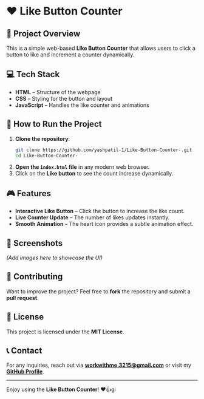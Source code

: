 # ❤️ Like Button Counter

## 📝 Project Overview
This is a simple web-based **Like Button Counter** that allows users to click a button to like and increment a counter dynamically.

## 💻 Tech Stack
- **HTML** – Structure of the webpage
- **CSS** – Styling for the button and layout
- **JavaScript** – Handles the like counter and animations

## 🚀 How to Run the Project
1. **Clone the repository**:
   ```bash
   git clone https://github.com/yashpatil-1/Like-Button-Counter-.git
   cd Like-Button-Counter-
   ```
2. **Open the `index.html` file** in any modern web browser.
3. Click on the **Like button** to see the count increase dynamically.

## 🎮 Features
- **Interactive Like Button** – Click the button to increase the like count.
- **Live Counter Update** – The number of likes updates instantly.
- **Smooth Animation** – The heart icon provides a subtle animation effect.

## 📸 Screenshots
*(Add images here to showcase the UI)*

## 🤝 Contributing
Want to improve the project? Feel free to **fork** the repository and submit a **pull request**.

## 📜 License
This project is licensed under the **MIT License**.

## 📞 Contact
For any inquiries, reach out via **[workwithme.3215@gmail.com](mailto:workwithme.3215@gmail.com)** or visit my **[GitHub Profile](https://github.com/yashpatil-1)**.

---
Enjoy using the **Like Button Counter**! ❤️👍gi